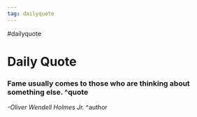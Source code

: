 ```yaml
---
tag: dailyquote
---
```


#dailyquote

# Daily Quote

### Fame usually comes to those who are thinking about something else. ^quote
*-Oliver Wendell Holmes Jr.* ^author
